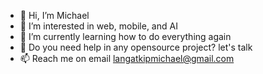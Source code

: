 - 👋 Hi, I’m Michael
- 👀 I’m interested in web, mobile, and AI
- 🌱 I’m currently learning how to do everything again
- 💞️ Do you need help in any opensource project? let's talk
- 📫 Reach me on email langatkipmichael@gmail.com

<!---
m-langat/m-langat is a ✨ special ✨ repository because its `README.md` (this file) appears on your GitHub profile.
You can click the Preview link to take a look at your changes.
--->

